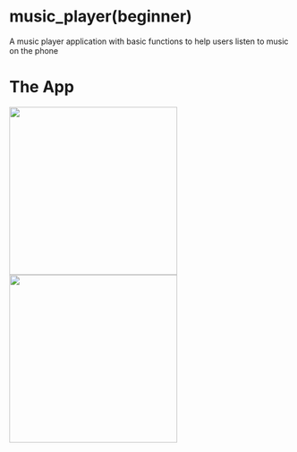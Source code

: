 # music_player(beginner)
  A music player application with basic  functions to help users listen to music on the phone
# The App

<img src="https://user-images.githubusercontent.com/62328990/107962506-a0207480-6fd9-11eb-8f47-71a06ac6469b.jpg" width="300">
<img src="https://user-images.githubusercontent.com/62328990/107962514-a1ea3800-6fd9-11eb-831b-b2b4e062f1c4.jpg" width="300">
